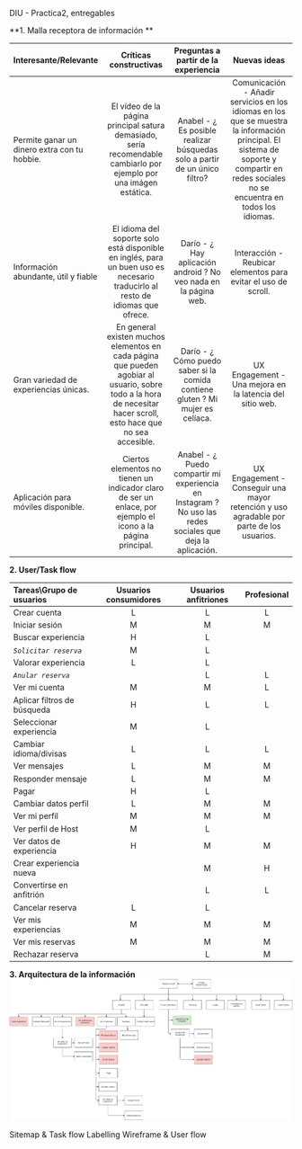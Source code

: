 DIU - Practica2, entregables

**1. Malla receptora de información **

| Interesante/Relevante  | Críticas constructivas  | Preguntas a partir de la experiencia | Nuevas ideas |
| :---        |  :----:   | :----: | :----: |
| Permite ganar un dinero extra con tu hobbie.    | El vídeo de la página principal satura demasiado, sería recomendable cambiarlo por ejemplo por una imágen estática.  |   Anabel - ¿ Es posible realizar búsquedas solo a partir de un único filtro?   |  Comunicación - Añadir servicios en los idiomas en los que se muestra la información principal. El sistema de soporte y compartir en redes sociales no se encuentra en todos los idiomas.        |              
| Información abundante, útil y fiable      | El idioma del soporte solo está disponible en inglés, para un buen uso es necesario traducirlo al resto de idiomas que ofrece.  |  Darío - ¿ Hay aplicación android ? No veo nada en la página web. | Interacción - Reubicar elementos para evitar el uso de scroll.   |              
| Gran variedad de experiencias únicas.      | En general existen muchos elementos en cada página que pueden agobiar al usuario, sobre todo a la hora de necesitar hacer scroll, esto hace que no sea accesible.  |  Darío - ¿ Cómo puedo saber si la comida contiene gluten ? Mi mujer es celíaca.     |  UX Engagement - Una mejora en la latencia del sitio web. |              
| Aplicación para móviles disponible.        | Ciertos elementos no tienen un indicador claro de ser un enlace, por ejemplo el icono a la página principal.  | Anabel - ¿ Puedo compartir mi experiencia en Instagram ? No uso las redes sociales que deja la aplicación.  |  UX Engagement - Conseguir una mayor retención y uso agradable por parte de los usuarios.  |              

**2. User/Task flow**

| Tareas\Grupo de usuarios | Usuarios consumidores | Usuarios anfitriones | Profesional |
| :---                     | :----:  | :----:  | :----:  | 
| Crear cuenta             |   L   |    L    |    L    |  
| Iniciar sesión           |   M   |    M    |    M    |   
| Buscar experiencia       |   H   |    L    |         |   
| *`Solicitar reserva`*    |   M   |    L    |         |    
| Valorar experiencia      |   L   |    L    |         | 
| *`Anular reserva`*       |       |    L    |    L    |   
| Ver mi cuenta            |   M   |    M    |    L    |   
| Aplicar filtros de búsqueda    |   H   |    L   |    L    |    
| Seleccionar experiencia  |   M   |    L    |        |   
| Cambiar idioma/divisas   |   L   |    L    |    L    |   
| Ver mensajes             |   L   |    M    |    M    |   
| Responder mensaje        |   L   |    M    |    M    |   
| Pagar                    |   H   |    L    |         |    
| Cambiar datos perfil     |   L   |    M    |    M    |   
| Ver mi perfil            |   M   |    M    |    M    |    
| Ver perfil de Host       |   M   |    L    |         |   
| Ver datos de experiencia |   H   |    M    |    M    |   
| Crear experiencia nueva  |       |    M    |    H    |    
| Convertirse en anfitrión |       |    L    |    L    |   
| Cancelar reserva         |   L   |    L    |         |    
| Ver mis experiencias     |   M   |    M    |    M    |    
| Ver mis reservas         |   M   |    M    |    M    |    
| Rechazar reserva         |       |    L    |    M    |    

**3. Arquitectura de la información**
![Método UX](sitemap.jpg)


Sitemap & Task flow 
Labelling 
Wireframe & User flow 
